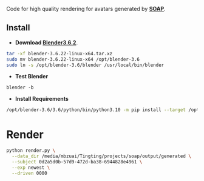 Code for high quality rendering for avatars generated by **[SOAP](https://github.com/TingtingLiao/soap)**. 


## Install 

- **Download [Blender3.6.2](https://www.blender.org/download/release/Blender3.6/blender-3.6.22-linux-x64.tar.xz)**. 
```bash 
tar -xf blender-3.6.22-linux-x64.tar.xz
sudo mv blender-3.6.22-linux-x64 /opt/blender-3.6
sudo ln -s /opt/blender-3.6/blender /usr/local/bin/blender
``` 

- **Test Blender**
```
blender -b
```

- **Install Requirements**
```bash 
/opt/blender-3.6/3.6/python/bin/python3.10 -m pip install --target /opt/blender-3.6/3.6/python/lib/python3.10/site-packages -r requirements.txt
``` 
 
# Render 
```bash
python render.py \
  --data_dir /media/mbzuai/Tingting/projects/soap/output/generated \
  --subject 0d2a5d0b-57d9-472d-ba38-6944828e4961 \
  --exp newest \
  --driven 0000  
``` 